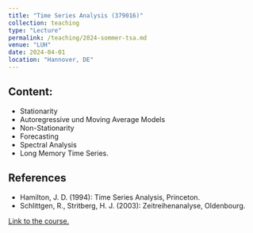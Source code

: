```yaml
---
title: "Time Series Analysis (379016)"
collection: teaching
type: "Lecture"
permalink: /teaching/2024-sommer-tsa.md
venue: "LUH"
date: 2024-04-01
location: "Hannover, DE"
---
```


## Content:
- Stationarity
- Autoregressive und Moving Average Models
- Non-Stationarity
- Forecasting
- Spectral Analysis
- Long Memory Time Series.

## References
- Hamilton, J. D. (1994): Time Series Analysis, Princeton.
- Schlittgen, R., Stritberg, H. J. (2003): Zeitreihenanalyse, Oldenbourg.

[Link to the course.](https://www.statistik.uni-hannover.de/de/lehre/lehrveranstaltungen)
